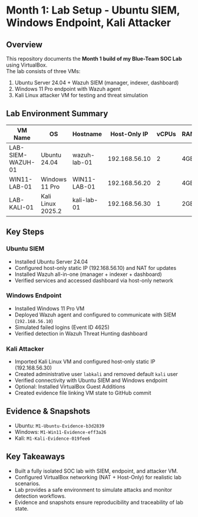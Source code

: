 # Month 1: Lab Setup - Ubuntu SIEM, Windows Endpoint, Kali Attacker

## Overview
This repository documents the **Month 1 build of my Blue-Team SOC Lab** using VirtualBox.  
The lab consists of three VMs:  
1. Ubuntu Server 24.04 + Wazuh SIEM (manager, indexer, dashboard)  
2. Windows 11 Pro endpoint with Wazuh agent  
3. Kali Linux attacker VM for testing and threat simulation  

## Lab Environment Summary
| VM Name | OS | Hostname | Host-Only IP | vCPUs | RAM | Disk |
|---------|----|----------|--------------|-------|-----|------|
| LAB-SIEM-WAZUH-01 | Ubuntu 24.04 | wazuh-lab-01 | 192.168.56.10 | 2 | 4GB | 40GB |
| WIN11-LAB-01 | Windows 11 Pro | WIN11-LAB-01 | 192.168.56.20 | 2 | 4GB | 60GB |
| LAB-KALI-01 | Kali Linux 2025.2 | kali-lab-01 | 192.168.56.30 | 1 | 2GB | N/A |

## Key Steps
### Ubuntu SIEM
- Installed Ubuntu Server 24.04  
- Configured host-only static IP (192.168.56.10) and NAT for updates  
- Installed Wazuh all-in-one (manager + indexer + dashboard)  
- Verified services and accessed dashboard via host-only network  

### Windows Endpoint
- Installed Windows 11 Pro VM  
- Deployed Wazuh agent and configured to communicate with SIEM (`192.168.56.10`)  
- Simulated failed logins (Event ID 4625)  
- Verified detection in Wazuh Threat Hunting dashboard  

### Kali Attacker
- Imported Kali Linux VM and configured host-only static IP (192.168.56.30)  
- Created administrative user `labkali` and removed default `kali` user  
- Verified connectivity with Ubuntu SIEM and Windows endpoint  
- Optional: Installed VirtualBox Guest Additions  
- Created evidence file linking VM state to GitHub commit  

## Evidence & Snapshots
- Ubuntu: `M1-Ubuntu-Evidence-b3d2839`  
- Windows: `M1-Win11-Evidence-eff3a26`  
- Kali: `M1-Kali-Evidence-019fee6`  

## Key Takeaways
- Built a fully isolated SOC lab with SIEM, endpoint, and attacker VM.  
- Configured VirtualBox networking (NAT + Host-Only) for realistic lab scenarios.  
- Lab provides a safe environment to simulate attacks and monitor detection workflows.  
- Evidence and snapshots ensure reproducibility and traceability of lab state.
